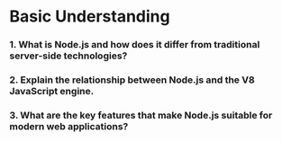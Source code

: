 # Basic Understanding

### 1. What is Node.js and how does it differ from traditional server-side technologies?


### 2. Explain the relationship between Node.js and the V8 JavaScript engine.


### 3. What are the key features that make Node.js suitable for modern web applications?